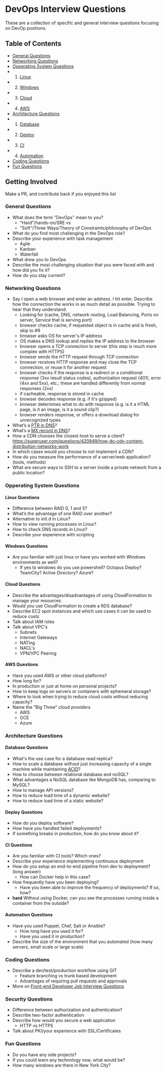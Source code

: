 # DevOps Interview Questions

These are a collection of specific and general interview questions focusing on DevOp positions.

## Table of Contents

 * [General Questions](#general-questions)
 * [Networking Questions](#networking-questions)
 * [Opperating System Questions](#opperating-system-questions)
 * 1. [Linux](#linux-questions)
 * 2. [Windows](#windows-questions)
 * 3. [Cloud](#cloud-questions)
 * 4. [AWS](#aws-questions)
 * [Architecture Questions](#architecture-questions)
 * 1. [Database](#database-questions)
 * 2. [Deploy](#deploy-questions)
 * 3. [CI](#ci-questions)
 * 4. [Automation](#automation-questions)
 * [Coding Questions](#coding-questions)
 * [Fun Questions](#fun-questions)

## Getting Involved

Make a PR, and contribute back if you enjoyed this list

### General Questions

* What does the term "DevOps" mean to you?
  * "Hard"/hands-on/SRE vs
  * "Soft"/Three Ways/Theory of Constraints/philosophy of DevOps
* What do you find most challenging in the DevOps role?
* Describe your experience with task management
  * Agile
  * Kanban
  * Waterfall
* What drew you to DevOps
* Describe the most challenging situation that you were faced with and how did you fix it?
* How do you stay current?

### Networking Questions

* Say I open a web browser and enter an address. I hit enter. Describe how the connection the works in as much detail as possible. Trying to hear that they understand:
  - Looking for (cache, DNS, network routing, Load Balancing, Ports on server, Service that is serving port)
  - browser checks cache; if requested object is in cache and is fresh, skip to #9
  - browser asks OS for server's IP address
  - OS makes a DNS lookup and replies the IP address to the browser
  - browser opens a TCP connection to server (this step is much more complex with HTTPS)
  - browser sends the HTTP request through TCP connection
  - browser receives HTTP response and may close the TCP connection, or reuse it for another request
  - browser checks if the response is a redirect or a conditional response (3xx result status codes), authorization request (401), error (4xx and 5xx), etc.; these are handled differently from normal responses (2xx)
  - if cacheable, response is stored in cache
  - browser decodes response (e.g. if it's gzipped)
  - browser determines what to do with response (e.g. is it a HTML page, is it an image, is it a sound clip?)
  - browser renders response, or offers a download dialog for unrecognized types
* What’s a [PTR in DNS](https://www.cloudns.net/wiki/article/40/)?
* What’s a [MX record in DNS](https://www.cloudns.net/wiki/article/12/)?
* How a CDN chooses the closest host to serve a client? https://superuser.com/questions/420949/how-do-cdn-content-distribution-networks-work
* In which cases would you choose to not implement a CDN?
* How do you measure the performance of a server/web application? (tools, methods)
* What are secure ways to SSH to a server inside a private network from a public location?

### Opperating System Questions

#### Linux Questions

* Difference between RAID 0, 1 and 5?
* What’s the advantage of one RAID over another?
* Alternative to init.d in Linux?
* How to view running processes in Linux?
* How to check DNS records in Linux?
* Describe your experience with scripting

#### Windows Questions

* Are you familiar with just linux or have you worked with Windows environments as well?
  * If yes to windows do you use powershell? Octopus Deploy? TeamCity? Active Directory? Azure?

#### Cloud Questions

* Describe the advantages/disadvantages of using CloudFormation to manage your resources
* Would you use CloudFormation to create a RDS database?
* Describe EC2 spot instances and which use cases it can be used to reduce costs
* Talk about IAM roles
* Talk about VPC's
  * Subnets
  * Internet Gateways
  * NATing
  * NACL's
  * VPN/VPC Peering
  
#### AWS Questions

  * Have you used AWS or other cloud platforms?
  * How long for?
  * In production or just at home on personal projects?
* How to keep logs on servers or containers with ephemeral storage?
* Where to look when trying to reduce cloud costs without reducing capacity?
* Name the "Big Three" cloud providers
  * AWS
  * GCE
  * Azure

### Architecture Questions

#### Database Questions

* What's the use case for a database read replica?
* How to scale a database without just increasing capacity of a single machine while maintaining [ACID](http://en.wikipedia.org/wiki/ACID)?
* How to choose between relational database and noSQL?
* What advantages a NoSQL database like MongoDB has, comparing to MySQL?
* How to manage API versions?
* How to reduce load time of a dynamic website?
* How to reduce load time of a static website?

#### Deploy Questions

* How do you deploy software? 
* How have you handled failed deployments?
* If something breaks in production, how do you know about it?

#### CI Questions

* Are you familiar with CI tools? Which ones?
* Describe your experience implementing continuous deployment
* How do you setup an end-to-end pipeline from dev to deployment? (long answer)
  * How can Docker help in this case?
* How frequently have you been deploying?
  * Have you been able to improve the frequency of deployments? If so, how?
* **hard** Without using Docker, can you see the processes running inside a container from the outside?

#### Automation Questions

* Have you used Puppet, Chef, Salt or Ansible?
  * How long have you used it for?
  * Have you used it in production?
* Describe the size of the environment that you automated (how many servers, small scale or large scale)

### Coding Questions

* Describe a dev/test/production workflow using GIT
  * Feature branching vs trunk based development
  * Advantages of requiring pull requests and approvals
* More on [Front-end Developer Job Interview Questions](https://github.com/h5bp/Front-end-Developer-Interview-Questions/blob/master/README.md)

### Security Questions

* Difference between authorization and authentication?
* Describe two-factor authentication
* Describe how would you secure a web application
  * HTTP vs HTTPS
* Talk about PKI/your experience with SSL/Certificates

### Fun Questions

* Do you have any side projects?
* If you could learn any technology now, what would be?
* How many windows are there in New York City?
